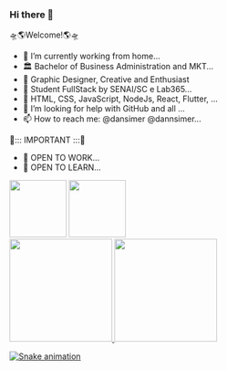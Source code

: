### Hi there 👋 
🛸🌎Welcome!🌎🛸

- 🔭 I’m currently working from home...
- 🏛 Bachelor of Business Administration and MKT...
- 🧩 Graphic Designer, Creative and Enthusiast
- 📖 Student FullStack by SENAI/SC e Lab365...
- 🌱 HTML, CSS, JavaScript, NodeJs, React, Flutter, ...
- 🤔 I’m looking for help with GitHub and all ...
- 📫 How to reach me: @dansimer @dannsimer...   

🛑::: IMPORTANT :::🛑 
- 🚀 OPEN TO WORK...
- 📖 OPEN TO LEARN...


<img style="width: 100px;" src="https://cdn.jsdelivr.net/gh/devicons/devicon/icons/html5/html5-original.svg" />
<img style="width: 100px;" src="https://cdn.jsdelivr.net/gh/devicons/devicon/icons/javascript/javascript-original.svg" />
          


<div class="container">
<a href="https://github.com/DaniSimoni">
<img height="180em" src="https://github-readme-stats.vercel.app/api/top-langs/?username=DaniSimoni&layout=compact&langs_count=7&theme=dracula"/>
<img height="180em" src="https://github-readme-stats.vercel.app/api?username=DaniSimoni&show_icons=true&theme=dracula&include_all_commits=true&count_private=true"/>
</div>

![Snake animation](https://github.com/DaniSimoni/DaniSimoni/blob/output/github-contribution-grid-snake.svg)
